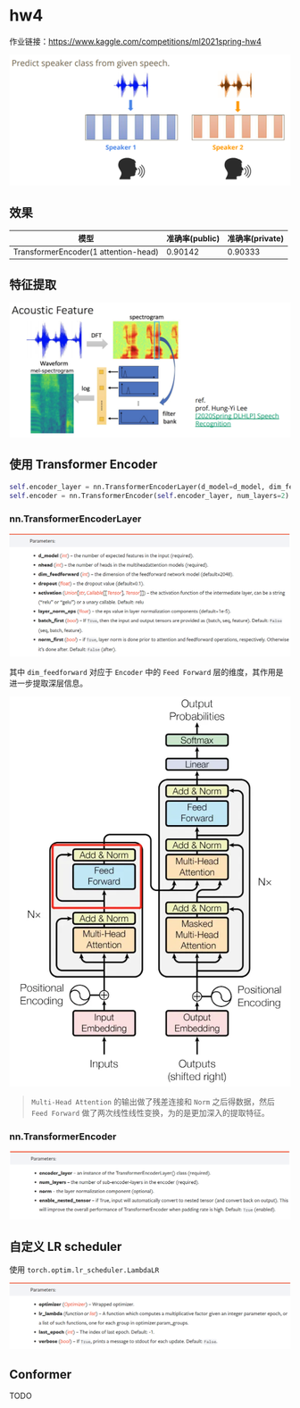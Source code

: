 # hw4

作业链接：https://www.kaggle.com/competitions/ml2021spring-hw4

![](task.png)

## 效果
|模型|准确率(public)|准确率(private)|
|---|---|---|
|TransformerEncoder(1 attention-head)|0.90142|0.90333|
## 特征提取

![](feature.png)

## 使用 Transformer Encoder

```python
self.encoder_layer = nn.TransformerEncoderLayer(d_model=d_model, dim_feedforward=256, nhead=1)
self.encoder = nn.TransformerEncoder(self.encoder_layer, num_layers=2)
```
### nn.TransformerEncoderLayer

![](param1.png)

其中 `dim_feedforward` 对应于 `Encoder` 中的 `Feed Forward` 层的维度，其作用是进一步提取深层信息。

![](feed%20forward.png)

> `Multi-Head Attention` 的输出做了残差连接和 `Norm` 之后得数据，然后 `Feed Forward` 做了两次线性线性变换，为的是更加深入的提取特征。

### nn.TransformerEncoder

![](param2.png)

## 自定义 LR scheduler

使用 `torch.optim.lr_scheduler.LambdaLR`

![](param3.png)

## Conformer

TODO